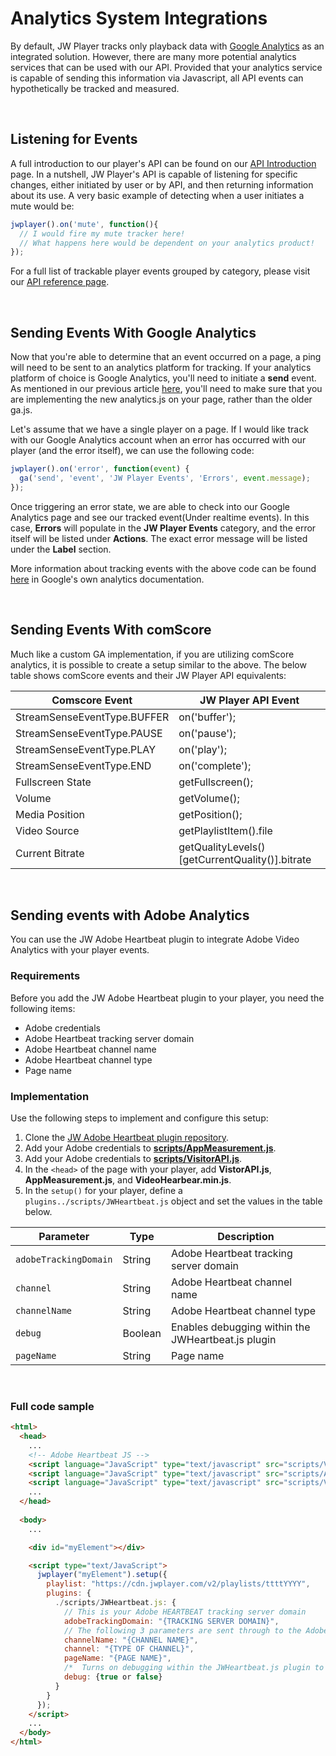 # Analytics System Integrations

By default, JW Player tracks only playback data with [Google Analytics](http://support.jwplayer.com/customer/portal/articles/1417179-integration-with-google-analytics) as an integrated solution. However, there are many more potential analytics services that can be used with our API. Provided that your analytics service is capable of sending this information via Javascript, all API events can hypothetically be tracked and measured.

<br/>

## Listening for Events

A full introduction to our player's API can be found on our [API Introduction](https://developer.jwplayer.com/jw-player/docs/developer-guide/api/javascript_api_introduction/) page. In a nutshell, JW Player's API is capable of listening for specific changes, either initiated by user or by API, and then returning information about its use. A very basic example of detecting when a user initiates a mute would be:

```javascript
jwplayer().on('mute', function(){
  // I would fire my mute tracker here!
  // What happens here would be dependent on your analytics product!
});
```

​For a full list of trackable player events grouped by category, please visit our [API reference page](https://developer.jwplayer.com/jw-player/docs/developer-guide/api/javascript_api_reference/).

<br/>

## Sending Events With Google Analytics

Now that you're able to determine that an event occurred on a page, a ping will need to be sent to an analytics platform for tracking. If your analytics platform of choice is Google Analytics, you'll need to initiate a **send** event. As mentioned in our previous article [here](http://support.jwplayer.com/customer/portal/articles/1417179), you'll need to make sure that you are implementing the new analytics.js on your page, rather than the older ga.js.

Let's assume that we have a single player on a page. If I would like track with our Google Analytics account when an error has occurred with our player (and the error itself), we can use the following code:

```javascript
jwplayer().on('error', function(event) {
  ga('send', 'event', 'JW Player Events', 'Errors', event.message);
});
```

Once triggering an error state, we are able to check into our Google Analytics page and see our tracked event(Under realtime events). In this case, **Errors** will populate in the **JW Player Events** category, and the error itself will be listed under **Actions**. The exact error message will be listed under the **Label** section.  

More information about tracking events with the above code can be found [here](https://developers.google.com/analytics/devguides/collection/analyticsjs/events) in Google's own analytics documentation.

<br/>

## Sending Events With comScore

Much like a custom GA implementation, if you are utilizing comScore analytics, it is possible to create a setup similar to the above. The below table shows comScore events and their JW Player API equivalents:

|Comscore Event|JW Player API Event|
|--------------|-------------------|
|StreamSenseEventType.BUFFER|on('buffer');|
|StreamSenseEventType.PAUSE|on('pause');|
|StreamSenseEventType.PLAY|on('play');|
|StreamSenseEventType.END|on('complete');|
|Fullscreen State|getFullscreen();|
|Volume|getVolume();|
|Media Position|getPosition();|
|Video Source|getPlaylistItem().file|
|Current Bitrate|getQualityLevels()[getCurrentQuality()].bitrate|

<br/>

## Sending events with Adobe Analytics

You can use the JW Adobe Heartbeat plugin to integrate Adobe Video Analytics with your player events.

### Requirements

Before you add the JW Adobe Heartbeat plugin to your player, you need the following items:

- Adobe credentials
- Adobe Heartbeat tracking server domain
- Adobe Heartbeat channel name
- Adobe Heartbeat channel type
- Page name

### Implementation

Use the following steps to implement and configure this setup:

1. Clone the <a href="https://github.com/jwplayer/jw-adobe-heartbeat-plugin" target="_blank">JW Adobe Heartbeat plugin repository</a>.
2. Add your Adobe credentials to <a href="https://docs.adobe.com/content/help/en/analytics/implementation/javascript-implementation/javascript-implementation-overview.html" target="_blank">**scripts/AppMeasurement.js**</a>.
3. Add your Adobe credentials to <a href="https://docs.adobe.com/content/help/en/id-service/using/implementation-guides/setup-analytics.html" target="_blank">**scripts/VisitorAPI.js**</a>.
4. In the `<head>` of the page with your player, add **VistorAPI.js**, **AppMeasurement.js**, and **VideoHearbear.min.js**.
5. In the `setup()` for your player, define a `plugins../scripts/JWHeartbeat.js` object and set the values in the table below.

| Parameter | Type | Description |
| --- | --- | --- |
| `adobeTrackingDomain` | String | Adobe Heartbeat tracking server domain |
| `channel` | String | Adobe Heartbeat channel name |
| `channelName` | String | Adobe Heartbeat channel type |
| `debug` | Boolean | Enables debugging within the JWHeartbeat.js plugin |
| `pageName` | String | Page name |

<br/>

### Full code sample

```html
<html>
  <head>
    ...
    <!-- Adobe Heartbeat JS -->
    <script language="JavaScript" type="text/javascript" src="scripts/VistorAPI.js"></script>
    <script language="JavaScript" type="text/javascript" src="scripts/AppMeasurement.js"></script>
    <script language="JavaScript" type="text/javascript" src="scripts/VideoHeartbeat.min.js"></script>
    ...
  </head>
	
  <body>
    ...

    <div id="myElement"></div>

    <script type="text/JavaScript">
      jwplayer("myElement").setup({
        playlist: "https://cdn.jwplayer.com/v2/playlists/ttttYYYY",
        plugins: {
          ./scripts/JWHeartbeat.js: {
            // This is your Adobe HEARTBEAT tracking server domain
            adobeTrackingDomain: "{TRACKING SERVER DOMAIN}",
            // The following 3 parameters are sent through to the Adobe Analytics Servers
            channelName: "{CHANNEL NAME}",
            channel: "{TYPE OF CHANNEL}",
            pageName: "{PAGE NAME}",
            /*  Turns on debugging within the JWHeartbeat.js plugin to see debugging information on the developer console */
            debug: {true or false}
          }
        }
      });
    </script>
    ...
  </body>
</html>
```